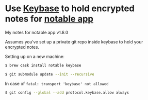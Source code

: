 # Use [Keybase](https://keybase.io) to hold encrypted notes for [notable app](https://notable.md)

My notes for notable app v1.8.0

Assumes you've set up a private git repo inside keybase to hold your encrypted notes.

Setting up on a new machine:

```sh
$ brew cask install notable keybase
```

```sh
$ git submodule update --init --recursive
```

In case of `fatal: transport 'keybase' not allowed`

```sh
$ git config --global --add protocol.keybase.allow always
```

